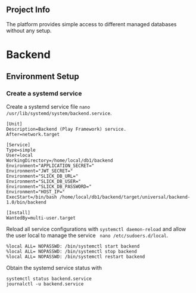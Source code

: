 ## Project Info

The platform provides simple access to different managed databases without any setup.

# Backend

## Environment Setup

### Create a systemd service

Create a systemd service file `nano /usr/lib/systemd/system/backend.service`.
```
[Unit]
Description=Backend (Play Framework) service.
After=network.target

[Service]
Type=simple
User=local
WorkingDirectory=/home/local/db1/backend
Environment="APPLICATION_SECRET="
Environment="JWT_SECRET="
Environment="SLICK_DB_URL="
Environment="SLICK_DB_USER="
Environment="SLICK_DB_PASSWORD="
Environment="HOST_IP="
ExecStart=/bin/bash /home/local/db1/backend/target/universal/backend-1.0/bin/backend

[Install]
WantedBy=multi-user.target
```

Reload all service configurations with `systemctl daemon-reload` and allow the user local to manage the service ` nano /etc/sudoers.d/local`.

```
%local ALL= NOPASSWD: /bin/systemctl start backend
%local ALL= NOPASSWD: /bin/systemctl stop backend
%local ALL= NOPASSWD: /bin/systemctl restart backend
```

Obtain the systemd service status with
```
systemctl status backend.service
journalctl -u backend.service
```

